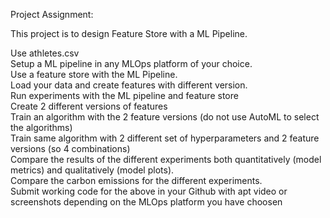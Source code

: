 Project Assignment: 


This project is to design Feature Store with a ML Pipeline. <br>

Use athletes.csv <br>
Setup a ML pipeline in any MLOps platform of your choice. <br>
Use a feature store with the ML Pipeline.<br>
Load your data and create features with different version.<br>
Run experiments with the ML pipeline and feature store<br>
Create 2 different versions of features<br>
Train an algorithm with the 2 feature versions (do not use AutoML to select the algorithms)<br>
Train same algorithm with 2 different set of hyperparameters and 2 feature versions (so 4 combinations)<br>
Compare the results of the different experiments both quantitatively (model metrics) and qualitatively (model plots).<br>
Compare the carbon emissions for the different experiments.<br>
Submit working code for the above in your Github with apt video or screenshots depending on the MLOps platform you have choosen<br>
